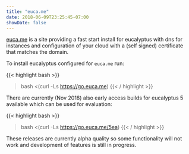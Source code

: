 ```yaml
---
title: "euca.me"
date: 2018-06-09T23:25:45-07:00
showDate: false
---
```


[euca.me](https://www.euca.me/) is a site providing a fast start install
for eucalyptus with dns for instances and configuration of your cloud
with a (self signed) certificate that matches the domain.

To install eucalyptus configured for `euca.me` run:

{{< highlight bash >}}
> bash <(curl -Ls https://go.euca.me)
{{< / highlight >}}

There are currently (Nov 2018) also early access builds for eucalyptus
5 available which can be used for evaluation:

{{< highlight bash >}}
> bash <(curl -Ls https://go.euca.me/5ea)
{{< / highlight >}}

These releases are currently alpha quality so some functionality will
not work and development of features is still in progress.

